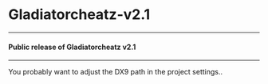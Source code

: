 # Gladiatorcheatz-v2.1
-------------------------------
#### Public release of Gladiatorcheatz v2.1

-------------------------------

You probably want to adjust the DX9 path in the project settings.. 
